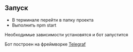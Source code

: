 <h2>Запуск</h2>
<ul>
<li>В терминале перейти в папку проекта</li>
<li>Выполнить npm start</li>
</ul>
<p>Необходимые зависимости установятся и бот запустится</p>

Бот построен на фреймворке <a href="https://www.npmjs.com/package/telegraf">Telegraf</a>
